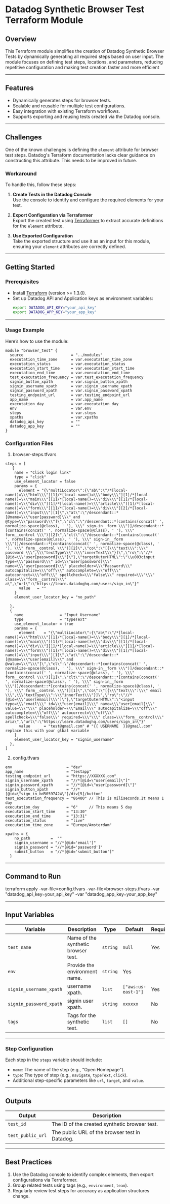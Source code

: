 
# **Datadog Synthetic Browser Test Terraform Module**

## **Overview**
This Terraform module simplifies the creation of Datadog Synthetic Browser Tests by dynamically generating all required steps based on user input. The module focuses on defining test steps, locations, and parameters, reducing repetitive configuration and making test creation faster and more efficient


---

## **Features**
- Dynamically generates steps for browser tests.
- Scalable and reusable for multiple test configurations.
- Easy integration with existing Terraform workflows.
- Supports exporting and reusing tests created via the Datadog console.

---

## **Challenges**
One of the known challenges is defining the `element` attribute for browser test steps. Datadog's Terraform documentation lacks clear guidance on constructing this attribute. This needs to be improved in future.  

### **Workaround**
To handle this, follow these steps:
1. **Create Tests in the Datadog Console**  
   Use the console to identify and configure the required elements for your test.

2. **Export Configuration via Terraformer**  
   Export the created test using [Terraformer](https://github.com/GoogleCloudPlatform/terraformer) to extract accurate definitions for the `element` attribute.

3. **Use Exported Configuration**  
   Take the exported structure and use it as an input for this module, ensuring your `element` attributes are correctly defined.

---

## **Getting Started**

### **Prerequisites**
- Install [Terraform](https://www.terraform.io/downloads) (version >= 1.3.0).
- Set up Datadog API and Application keys as environment variables:
  ```bash
  export DATADOG_API_KEY="your_api_key"
  export DATADOG_APP_KEY="your_app_key"
  ```

---

### **Usage Example**
Here’s how to use the module:

```hcl
module "browser_test" {
  source                     = "../modules"
  executation_time_zone      = var.executation_time_zone
  executation_status         = var.executation_status
  executation_start_time     = var.executation_start_time
  executation_end_time       = var.executation_end_time
  test_executation_frequency = var.test_executation_frequency
  signin_button_xpath        = var.signin_button_xpath
  signin_username_xpath      = var.signin_username_xpath
  signin_password_xpath      = var.signin_password_xpath
  testing_endpoint_url       = var.testing_endpoint_url
  app_name                   = var.app_name
  executation_day            = var.executation_day
  env                        = var.env
  steps                      = var.steps
  xpaths                     = var.xpaths
  datadog_api_key            = "" 
  datadog_app_key            = ""
}
```


### **Configuration Files**
1. browser-steps.tfvars

```hcl
steps = [
   {
    name = "Click login link"
    type = "click"
    use_element_locator = false
    params = {
      element = "{\"multiLocator\":{\"ab\":\"/*[local-name()=\\\"html\\\"][1]/*[local-name()=\\\"body\\\"][1]/*[local-name()=\\\"main\\\"][1]/*[local-name()=\\\"div\\\"][1]/*[local-name()=\\\"div\\\"][1]/*[local-name()=\\\"article\\\"][1]/*[local-name()=\\\"form\\\"][1]/*[local-name()=\\\"div\\\"][2]/*[local-name()=\\\"input\\\"][1]\",\"at\":\"/descendant::*[@name=\\\"user[password]\\\" and @type=\\\"password\\\"]\",\"cl\":\"/descendant::*[contains(concat(' ', normalize-space(@class), ' '), \\\" sign-in__form \\\")]/descendant::*[contains(concat(' ', normalize-space(@class), ' '), \\\" form__control \\\")][2]\",\"clt\":\"/descendant::*[contains(concat(' ', normalize-space(@class), ' '), \\\" sign-in__form \\\")]/descendant::*[contains(concat(' ', normalize-space(@class), ' '), \\\" form__control \\\")][2]\",\"co\":\"[{\\\"text\\\":\\\" password \\\",\\\"textType\\\":\\\"innerText\\\"}]\",\"ro\":\"//*[@id=\\\"user[password]\\\"]\"},\"targetOuterHTML\":\"\\u003cinput type=\\\"password\\\" id=\\\"user[password]\\\" name=\\\"user[password]\\\" placeholder=\\\"Password\\\" autocapitalize=\\\"off\\\" autocomplete=\\\"off\\\" autocorrect=\\\"off\\\" spellcheck=\\\"false\\\" required=\\\"\\\" class=\\\"form__control\\\" a\",\"url\":\"https://learn.datadoghq.com/users/sign_in\"}"
      value   = ""
    }
    element_user_locator_key = "no_path"
    
  },
  {
    name                = "Input Username"
    type                = "typeText"
    use_element_locator = true
    params = {
      element    = "{\"multiLocator\":{\"ab\":\"/*[local-name()=\\\"html\\\"][1]/*[local-name()=\\\"body\\\"][1]/*[local-name()=\\\"main\\\"][1]/*[local-name()=\\\"div\\\"][1]/*[local-name()=\\\"div\\\"][1]/*[local-name()=\\\"article\\\"][1]/*[local-name()=\\\"form\\\"][1]/*[local-name()=\\\"div\\\"][1]/*[local-name()=\\\"input\\\"][1]\",\"at\":\"/descendant::*[@name=\\\"user[email]\\\" and @value=\\\"\\\"]\",\"cl\":\"/descendant::*[contains(concat(' ', normalize-space(@class), ' '), \\\" sign-in__form \\\")]/descendant::*[contains(concat(' ', normalize-space(@class), ' '), \\\" form__control \\\")][1]\",\"clt\":\"/descendant::*[contains(concat(' ', normalize-space(@class), ' '), \\\" sign-in__form \\\")]/descendant::*[contains(concat(' ', normalize-space(@class), ' '), \\\" form__control \\\")][1]\",\"co\":\"[{\\\"text\\\":\\\" email \\\",\\\"textType\\\":\\\"innerText\\\"}]\",\"ro\":\"//*[@id=\\\"user[email]\\\"]\"},\"targetOuterHTML\":\"<input type=\\\"email\\\" id=\\\"user[email]\\\" name=\\\"user[email]\\\" value=\\\"\\\" placeholder=\\\"Email\\\" autocapitalize=\\\"off\\\" autocomplete=\\\"off\\\" autocorrect=\\\"off\\\" spellcheck=\\\"false\\\" required=\\\"\\\" class=\\\"form__control\\\" aria\",\"url\":\"https://learn.datadoghq.com/users/sign_in\"}"
      value      = "test@gmail.com" # "{{ USERNAME  }}@gmail.com" replace this with your glbal variable
    }
    element_user_locator_key = "signin_username"
  },
]
```
2. config.tfvars

```hcl
env                        = "dev"
app_name                   = "testapp"
testing_endpoint_url       = "https://XXXXXX.com"
signin_username_xpath      = "//*[@id=\"user[email]\"]"
signin_password_xpath      = "//*[@id=\"user[password]\"]"
signin_button_xpath        = "//*[@id=\"sign_in_bd50597424\"]/div[5]/button"
test_executation_frequency = "86400" // This is miliseconds.It means 1 day
executation_day            = "6"     // This means 5 day
executation_start_time     = "13:30"
executation_end_time       = "13:31"
executation_status         = "live"
executation_time_zone      = "Europe/Amsterdam"

xpaths = {
    no_path         =  ""
    signin_username = "//*[@id='email']"
    signin_password = "//*[@id='password']"
    submit_button   = "//*[@id='submit_button']"
  }
```
---

## **Command to Run**
terraform apply -var-file=config.tfvars -var-file=browser-steps.tfvars -var "datadog_api_key=your_api_key" -var "datadog_app_key=your_app_key"

---

## **Input Variables**
| **Variable**    | **Description**                                    | **Type**    | **Default** | **Required** |
|------------------|----------------------------------------------------|-------------|-------------|--------------|
| `test_name`      | Name of the synthetic browser test.                | `string`    | `null`      | Yes          |
| `env`          | Provide the environment name.                | `string`         | Yes          |
| `signin_username_xpath`      | username xpath.         | `list`      | `["aws:us-east-1"]` | Yes |
| `signin_password_xpath` | signin user xpath.                      | `string`    | `xxxxxx`         | No           |
| `tags`           | Tags for the synthetic test.                       | `list`      | `[]`        | No           |

---

### **Step Configuration**
Each step in the `steps` variable should include:
- `name`: The name of the step (e.g., "Open Homepage").
- `type`: The type of step (e.g., `navigate`, `typeText`, `click`).
- Additional step-specific parameters like `url`, `target`, and `value`.

---

## **Outputs**
| **Output**          | **Description**                                    |
|----------------------|----------------------------------------------------|
| `test_id`            | The ID of the created synthetic browser test.      |
| `test_public_url`    | The public URL of the browser test in Datadog.     |

---

## **Best Practices**
1. Use the Datadog console to identify complex elements, then export configurations via Terraformer.
2. Group related tests using tags (e.g., `environment`, `team`).
3. Regularly review test steps for accuracy as application structures change.

